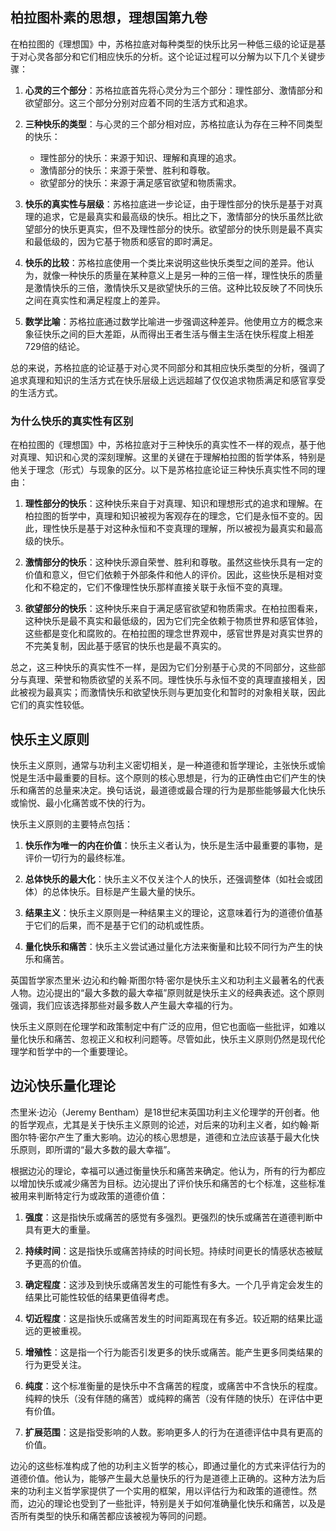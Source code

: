## 柏拉图朴素的思想，理想国第九卷
在柏拉图的《理想国》中，苏格拉底对每种类型的快乐比另一种低三级的论证是基于对心灵各部分和它们相应快乐的分析。这个论证过程可以分解为以下几个关键步骤：

1. **心灵的三个部分**：苏格拉底首先将心灵分为三个部分：理性部分、激情部分和欲望部分。这三个部分分别对应着不同的生活方式和追求。

2. **三种快乐的类型**：与心灵的三个部分相对应，苏格拉底认为存在三种不同类型的快乐：
   - 理性部分的快乐：来源于知识、理解和真理的追求。
   - 激情部分的快乐：来源于荣誉、胜利和尊敬。
   - 欲望部分的快乐：来源于满足感官欲望和物质需求。

3. **快乐的真实性与层级**：苏格拉底进一步论证，由于理性部分的快乐是基于对真理的追求，它是最真实和最高级的快乐。相比之下，激情部分的快乐虽然比欲望部分的快乐更真实，但不及理性部分的快乐。欲望部分的快乐则是最不真实和最低级的，因为它基于物质和感官的即时满足。

4. **快乐的比较**：苏格拉底使用一个类比来说明这些快乐类型之间的差异。他认为，就像一种快乐的质量在某种意义上是另一种的三倍一样，理性快乐的质量是激情快乐的三倍，激情快乐又是欲望快乐的三倍。这种比较反映了不同快乐之间在真实性和满足程度上的差异。

5. **数学比喻**：苏格拉底通过数学比喻进一步强调这种差异。他使用立方的概念来象征快乐之间的巨大差距，从而得出王者生活与僭主生活在快乐程度上相差729倍的结论。

总的来说，苏格拉底的论证基于对心灵不同部分和其相应快乐类型的分析，强调了追求真理和知识的生活方式在快乐层级上远远超越了仅仅追求物质满足和感官享受的生活方式。
### 为什么快乐的真实性有区别
在柏拉图的《理想国》中，苏格拉底对于三种快乐的真实性不一样的观点，基于他对真理、知识和心灵的深刻理解。这里的关键在于理解柏拉图的哲学体系，特别是他关于理念（形式）与现象的区分。以下是苏格拉底论证三种快乐真实性不同的理由：

1. **理性部分的快乐**：这种快乐来自于对真理、知识和理想形式的追求和理解。在柏拉图的哲学中，真理和知识被视为客观存在的理念，它们是永恒不变的。因此，理性快乐是基于对这种永恒和不变真理的理解，所以被视为最真实和最高级的快乐。

2. **激情部分的快乐**：这种快乐源自荣誉、胜利和尊敬。虽然这些快乐具有一定的价值和意义，但它们依赖于外部条件和他人的评价。因此，这些快乐是相对变化和不稳定的，它们不像理性快乐那样直接关联于永恒不变的真理。

3. **欲望部分的快乐**：这种快乐来自于满足感官欲望和物质需求。在柏拉图看来，这种快乐是最不真实和最低级的，因为它们完全依赖于物质世界和感官体验，这些都是变化和腐败的。在柏拉图的理念世界观中，感官世界是对真实世界的不完美复制，因此基于感官的快乐也是最不真实的。

总之，这三种快乐的真实性不一样，是因为它们分别基于心灵的不同部分，这些部分与真理、荣誉和物质欲望的关系不同。理性快乐与永恒不变的真理直接相关，因此被视为最真实；而激情快乐和欲望快乐则与更加变化和暂时的对象相关联，因此它们的真实性较低。

## 快乐主义原则
快乐主义原则，通常与功利主义密切相关，是一种道德和哲学理论，主张快乐或愉悦是生活中最重要的目标。这个原则的核心思想是，行为的正确性由它们产生的快乐和痛苦的总量来决定。换句话说，最道德或最合理的行为是那些能够最大化快乐或愉悦、最小化痛苦或不快的行为。

快乐主义原则的主要特点包括：

1. **快乐作为唯一的内在价值**：快乐主义者认为，快乐是生活中最重要的事物，是评价一切行为的最终标准。

2. **总体快乐的最大化**：快乐主义不仅关注个人的快乐，还强调整体（如社会或团体）的总体快乐。目标是产生最大量的快乐。

3. **结果主义**：快乐主义原则是一种结果主义的理论，这意味着行为的道德价值基于它们的后果，而不是基于它们的动机或性质。

4. **量化快乐和痛苦**：快乐主义尝试通过量化方法来衡量和比较不同行为产生的快乐和痛苦。

英国哲学家杰里米·边沁和约翰·斯图尔特·密尔是快乐主义和功利主义最著名的代表人物。边沁提出的“最大多数的最大幸福”原则就是快乐主义的经典表述。这个原则强调，我们应该选择那些对最多数人产生最大幸福的行为。

快乐主义原则在伦理学和政策制定中有广泛的应用，但它也面临一些批评，如难以量化快乐和痛苦、忽视正义和权利问题等。尽管如此，快乐主义原则仍然是现代伦理学和哲学中的一个重要理论。

## 边沁快乐量化理论
杰里米·边沁（Jeremy Bentham）是18世纪末英国功利主义伦理学的开创者。他的哲学观点，尤其是关于快乐主义原则的论述，对后来的功利主义者，如约翰·斯图尔特·密尔产生了重大影响。边沁的核心思想是，道德和立法应该基于最大化快乐原则，即所谓的“最大多数的最大幸福”。

根据边沁的理论，幸福可以通过衡量快乐和痛苦来确定。他认为，所有的行为都应以增加快乐或减少痛苦为目标。边沁提出了评价快乐和痛苦的七个标准，这些标准被用来判断特定行为或政策的道德价值：

1. **强度**：这是指快乐或痛苦的感觉有多强烈。更强烈的快乐或痛苦在道德判断中具有更大的重量。

2. **持续时间**：这是指快乐或痛苦持续的时间长短。持续时间更长的情感状态被赋予更高的价值。

3. **确定程度**：这涉及到快乐或痛苦发生的可能性有多大。一个几乎肯定会发生的结果比可能性较低的结果更值得考虑。

4. **切近程度**：这是指快乐或痛苦发生的时间距离现在有多近。较近期的结果比遥远的更被重视。

5. **增殖性**：这是指一个行为能否引发更多的快乐或痛苦。能产生更多同类结果的行为更受关注。

6. **纯度**：这个标准衡量的是快乐中不含痛苦的程度，或痛苦中不含快乐的程度。纯粹的快乐（没有伴随的痛苦）或纯粹的痛苦（没有伴随的快乐）在评估中更有价值。

7. **扩展范围**：这是指受影响的人数。影响更多人的行为在道德评估中具有更高的价值。

边沁的这些标准构成了他的功利主义哲学的核心，即通过量化的方式来评估行为的道德价值。他认为，能够产生最大总量快乐的行为是道德上正确的。这种方法为后来的功利主义哲学家提供了一个实用的框架，用以评估行为和政策的道德性。然而，边沁的理论也受到了一些批评，特别是关于如何准确量化快乐和痛苦，以及是否所有类型的快乐和痛苦都应该被视为等同的问题。